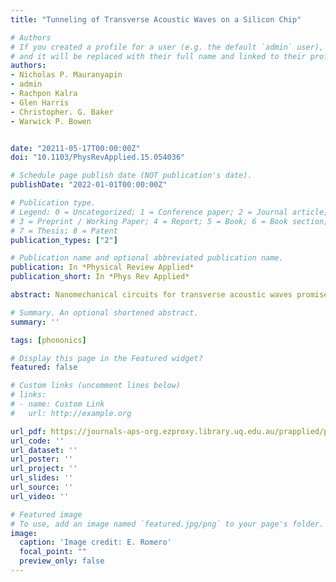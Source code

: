 ```yaml
---
title: "Tunneling of Transverse Acoustic Waves on a Silicon Chip"

# Authors
# If you created a profile for a user (e.g. the default `admin` user), write the username (folder name) here 
# and it will be replaced with their full name and linked to their profile.
authors:
- Nicholas P. Mauranyapin
- admin
- Rachpon Kalra
- Glen Harris
- Christopher. G. Baker
- Warwick P. Bowen


date: "20211-05-17T00:00:00Z"
doi: "10.1103/PhysRevApplied.15.054036"

# Schedule page publish date (NOT publication's date).
publishDate: "2022-01-01T00:00:00Z"

# Publication type.
# Legend: 0 = Uncategorized; 1 = Conference paper; 2 = Journal article;
# 3 = Preprint / Working Paper; 4 = Report; 5 = Book; 6 = Book section;
# 7 = Thesis; 8 = Patent
publication_types: ["2"]

# Publication name and optional abbreviated publication name.
publication: In *Physical Review Applied*
publication_short: In *Phys Rev Applied*

abstract: Nanomechanical circuits for transverse acoustic waves promise to enable new approaches to computing, precision biochemical sensing, and many other applications. However, progress is hampered by the lack of precise control of the coupling between nanomechanical elements. Here, we demonstrate virtual-phonon coupling between transverse mechanical elements, exploiting tunneling through a zero-mode acoustic barrier. This allows the construction of large-scale nanomechanical circuits on a silicon chip, for which we develop a scalable fabrication technique. As example applications, we build mode-selective acoustic mirrors with controllable reflectivity and demonstrate acoustic spatial-mode filtering. Our work paves the way toward applications such as fully nanomechanical computer processors and distributed nanomechanical sensors, and exploration of the rich landscape of nonlinear nanomechanical dynamics.

# Summary. An optional shortened abstract.
summary: ''

tags: [phononics]

# Display this page in the Featured widget?
featured: false

# Custom links (uncomment lines below)
# links:
# - name: Custom Link
#   url: http://example.org

url_pdf: https://journals-aps-org.ezproxy.library.uq.edu.au/prapplied/pdf/10.1103/PhysRevApplied.15.054036
url_code: ''
url_dataset: ''
url_poster: ''
url_project: ''
url_slides: ''
url_source: ''
url_video: ''

# Featured image
# To use, add an image named `featured.jpg/png` to your page's folder. 
image:
  caption: 'Image credit: E. Romero'
  focal_point: ""
  preview_only: false
---
```

